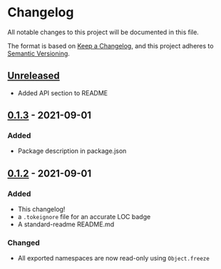 # Changelog

All notable changes to this project will be documented in this file.

The format is based on [Keep a Changelog](https://keepachangelog.com/en/1.0.0/),
and this project adheres to [Semantic Versioning](https://semver.org/spec/v2.0.0.html).

## [Unreleased]

- Added API section to README

## [0.1.3] - 2021-09-01

### Added

- Package description in package.json

## [0.1.2] - 2021-09-01

### Added

- This changelog!
- a `.tokeignore` file for an accurate LOC badge
- A standard-readme README.md

### Changed

- All exported namespaces are now read-only using `Object.freeze`

[unreleased]: https://github.com/olivierlacan/keep-a-changelog/compare/v0.1.3...HEAD
[0.1.3]: https://github.com/olivierlacan/keep-a-changelog/releases/tag/v0.1.3
[0.1.2]: https://github.com/olivierlacan/keep-a-changelog/releases/tag/v0.1.2
